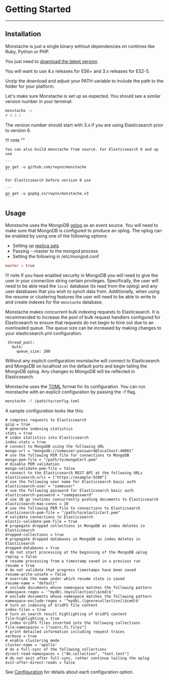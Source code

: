 # Getting Started

---

## Installation

Monstache is just a single binary without dependencies on runtimes like Ruby, Python or PHP.

You just need to [download the latest version](https://github.com/rwynn/monstache/releases).

You will want to use 4.x releases for ES6+ and 3.x releases for ES2-5.

Unzip the download and adjust your PATH variable to include the path to the folder for your platform.

Let's make sure Monstache is set up as expected. You should see a similar version number in your terminal:

```sh
monstache -v
# 4.3.1
```

The version number should start with 3.x if you are using Elasticsearch prior to version 6.

!!! note ""

	You can also build monstache from source. For Elasticsearch 6 and up use

	```
	go get -u github.com/rwynn/monstache
	```

	For Elasticsearch before version 6 use

	```
	go get -u gopkg.in/rwynn/monstache.v3
	```

## Usage

Monstache uses the MongoDB [oplog](https://docs.mongodb.com/manual/core/replica-set-oplog/) as an event source. You will need to make sure that MongoDB is configured to
produce an oplog.  The oplog can be enabled by using one of the following options:

+ Setting up [replica sets](http://docs.mongodb.org/manual/tutorial/deploy-replica-set/)
+ Passing --master to the mongod process
+ Setting the following in /etc/mongod.conf

```toml
master = true
```

!!! note
	If you have enabled security in MongoDB you will need to give the user in your connection string
	certain privileges.  Specifically, the user will need to be able read the `local` database (to read
	from the oplog) and any user databases that you wish to synch data from.  Additionally, when using the 
	resume or clustering features the user will need to be able to write to and create indexes for the 
	`monstache` database. 

Monstache makes concurrent bulk indexing requests to Elasticsearch.  It is recommended to increase the
pool of bulk request handlers configured for Elasticsearch to ensure that requests do not begin to time
out due to an overloaded queue. The queue size can be increased by making changes to your elasticsearch.yml
configuration.

```
 thread_pool:
   bulk:
     queue_size: 200
```

Without any explicit configuration monstache will connect to Elasticsearch and MongoDB on localhost
on the default ports and begin tailing the MongoDB oplog.  Any changes to MongoDB will be reflected in Elasticsearch.

Monstache uses the [TOML](https://github.com/toml-lang/toml) format for its configuration.  You can run 
monstache with an explicit configuration by passing the -f flag.

```sh
monstache -f /path/to/config.toml
```

A sample configuration looks like this:

```
# compress requests to Elasticsearch
gzip = true
# generate indexing statistics
stats = true
# index statistics into Elasticsearch
index-stats = true
# connect to MongoDB using the following URL
mongo-url = "mongodb://someuser:password@localhost:40001"
# use the following PEM file for connections to MongoDB
mongo-pem-file = "/path/to/mongoCert.pem"
# disable PEM validation
mongo-validate-pem-file = false
# connect to the Elasticsearch REST API at the following URLs
elasticsearch-urls = ["https://example:9200"]
# use the following user name for Elasticsearch basic auth
elasticsearch-user = "someuser"
# use the following password for Elasticsearch basic auth
elasticsearch-password = "somepassword"
# use 10 go routines concurrently pushing documents to Elasticsearch
elasticsearch-max-conns = 10
# use the following PEM file to connections to Elasticsearch
elasticsearch-pem-file = "/path/to/elasticCert.pem"
# validate connections to Elasticsearch
elastic-validate-pem-file = true
# propogate dropped collections in MongoDB as index deletes in Elasticsearch
dropped-collections = true
# propogate dropped databases in MongoDB as index deletes in Elasticsearch
dropped-databases = true
# do not start processing at the beginning of the MongoDB oplog
replay = false
# resume processing from a timestamp saved in a previous run
resume = true
# do not validate that progress timestamps have been saved
resume-write-unsafe = false
# override the name under which resume state is saved
resume-name = "default"
# include documents whose namespace matches the following pattern
namespace-regex = '^mydb\.(mycollection|\$cmd)$'
# exclude documents whose namespace matches the following pattern
namespace-exclude-regex = '^mydb\.(ignorecollection|\$cmd)$'
# turn on indexing of GridFS file content
index-files = true
# turn on search result highlighting of GridFS content
file-highlighting = true
# index GridFS files inserted into the following collections
file-namespaces = ["users.fs.files"]
# print detailed information including request traces
verbose = true
# enable clustering mode
cluster-name = 'apollo'
# do a full-sync of the following collections
direct-read-namespaces = ["db.collection", "test.test"]
# do not exit after full-sync, rather continue tailing the oplog
exit-after-direct-reads = false
```

See [Configuration](/config/) for details about each configuration
option.

